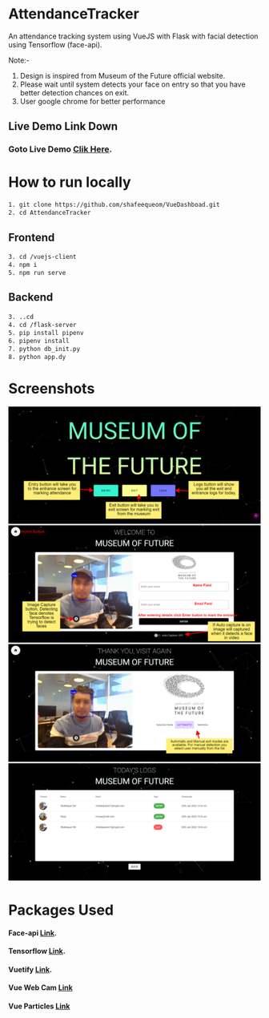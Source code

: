 # AttendanceTracker
An attendance tracking system using VueJS with Flask with facial detection using Tensorflow (face-api). 


Note:- 
1. Design is inspired from Museum of the Future official website. 
2. Please wait until system detects your face on entry so that you have better detection chances on exit.
3. User google chrome for better performance

## Live Demo Link Down

### Goto Live Demo [Clik Here](https://attendencetracker-e66c1.web.app/).


# How to run locally
```
1. git clone https://github.com/shafeequeom/VueDashboad.git
2. cd AttendanceTracker
```
## Frontend
```
3. cd /vuejs-client
4. npm i
5. npm run serve
```

## Backend
```
3. ..cd
4. cd /flask-server
5. pip install pipenv
6. pipenv install
7. python db_init.py
8. python app.dy
```
# Screenshots
![alt text](https://github.com/shafeequeom/AttendanceTracker/blob/main/screenshots/1.%20Home.png)
![alt text](https://github.com/shafeequeom/AttendanceTracker/blob/main/screenshots/2.%20Entry.png)
![alt text](https://github.com/shafeequeom/AttendanceTracker/blob/main/screenshots/3.%20Exit.png)
![alt text](https://github.com/shafeequeom/AttendanceTracker/blob/main/screenshots/4.%20Logs.png)

# Packages Used
#### Face-api [Link](https://justadudewhohacks.github.io/face-api.js/).
#### Tensorflow [Link](https://www.tensorflow.org/js/models).
#### Vuetify [Link](https://vuetifyjs.com/).
#### Vue Web Cam [Link](https://www.npmjs.com/package/vue-web-cam)
#### Vue Particles [Link](https://vue-particles.netlify.app/)

